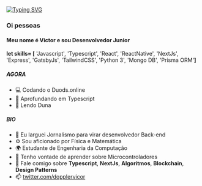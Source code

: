 
<div >
<a href="https://git.io/typing-svg"><img src="https://readme-typing-svg.demolab.com?font=Roboto&duration=6000&pause=10000&color=F7F7F7&background=0051FF00&width=435&lines=....- ..--- / -. --- / / .- / .-. . ... .--. --- ... - .-" alt="Typing SVG" /></a> 
</div>

### Oi pessoas 

#### Meu nome é Victor e sou Desenvolvedor Junior

 **let skills= [** 'Javascript', 'Typescript', 'React', 'ReactNative', 'NextJs', 'Express', 'GatsbyJs', 'TailwindCSS', 'Python 3', 'Mongo DB', 'Prisma ORM'**]**

##### AGORA

- 💻 Codando o Duods.online
- 📕 Aprofundando em Typescript
- 📖 Lendo Duna

##### BIO

- 🏢 Eu larguei Jornalismo para virar desenvolvedor Back-end
- ⚙️ Sou aficionado por Física e Matemática
- 🌍 Estudante de Engenharia da Computação
- 🧩 Tenho vontade de aprender sobre Microcontroladores 
- 💬 Fale comigo sobre **Typescript**, **NextJs**, **Algoritmos**, **Blockchain**, **Design Patterns**
- 📫 [twitter.com/dopplervicor](https://twitter.com/dopplervicor)
